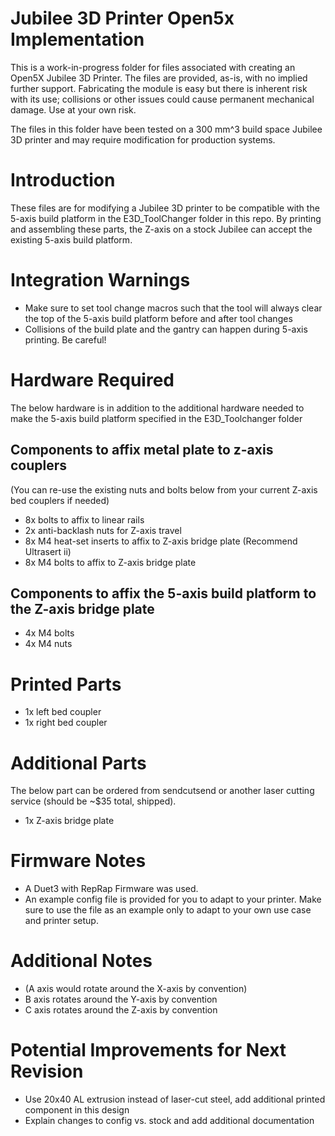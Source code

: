 # Jubilee 3D Printer Open5x Implementation

This is a work-in-progress folder for files associated with creating an Open5X Jubilee 3D Printer. The files are provided, as-is, with no implied further support. Fabricating the module is easy but there is inherent risk with its use; collisions or other issues could cause permanent mechanical damage. Use at your own risk.

The files in this folder have been tested on a 300 mm^3 build space Jubilee 3D printer and may require modification for production systems.

# Introduction
These files are for modifying a Jubilee 3D printer to be compatible with the 5-axis build platform in the E3D_ToolChanger folder in this repo. By printing and assembling these parts, the Z-axis on a stock Jubilee can accept the existing 5-axis build platform.

# Integration Warnings
- Make sure to set tool change macros such that the tool will always clear the top of the 5-axis build platform before and after tool changes
- Collisions of the build plate and the gantry can happen during 5-axis printing. Be careful!

# Hardware Required
The below hardware is in addition to the additional hardware needed to make the 5-axis build platform specified in the E3D_Toolchanger folder

## Components to affix metal plate to z-axis couplers
(You can re-use the existing nuts and bolts below from your current Z-axis bed couplers if needed)
- 8x bolts to affix to linear rails
- 2x anti-backlash nuts for Z-axis travel
- 8x M4 heat-set inserts to affix to Z-axis bridge plate (Recommend Ultrasert ii)
- 8x M4 bolts to affix to Z-axis bridge plate
  
## Components to affix the 5-axis build platform to the Z-axis bridge plate
- 4x M4 bolts
- 4x M4 nuts

# Printed Parts
- 1x left bed coupler
- 1x right bed coupler

# Additional Parts
The below part can be ordered from sendcutsend or another laser cutting service (should be ~$35 total, shipped).

- 1x Z-axis bridge plate

# Firmware Notes
- A Duet3 with RepRap Firmware was used.
- An example config file is provided for you to adapt to your printer. Make sure to use the file as an example only to adapt to your own use case and printer setup.

# Additional Notes
- (A axis would rotate around the X-axis by convention)
- B axis rotates around the Y-axis by convention
- C axis rotates around the Z-axis by convention

# Potential Improvements for Next Revision
- Use 20x40 AL extrusion instead of laser-cut steel, add additional printed component in this design
- Explain changes to config vs. stock and add additional documentation